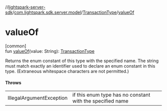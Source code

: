 //[lightspark-server-sdk](../../../index.md)/[com.lightspark.sdk.server.model](../index.md)/[TransactionType](index.md)/[valueOf](value-of.md)

# valueOf

[common]\
fun [valueOf](value-of.md)(value: String): [TransactionType](index.md)

Returns the enum constant of this type with the specified name. The string must match exactly an identifier used to declare an enum constant in this type. (Extraneous whitespace characters are not permitted.)

#### Throws

| | |
|---|---|
| IllegalArgumentException | if this enum type has no constant with the specified name |
